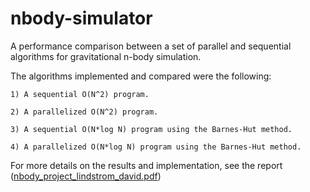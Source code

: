 # nbody-simulator
A performance comparison between a set of parallel and sequential algorithms for gravitational n-body simulation.

The algorithms implemented and compared were the following:

    1) A sequential O(N^2) program.

    2) A parallelized O(N^2) program.

    3) A sequential O(N*log N) program using the Barnes-Hut method.

    4) A parallelized O(N*log N) program using the Barnes-Hut method.

For more details on the results and implementation, see the report (<a href="https://github.com/BoghaFisch/nbody-simulator/blob/master/nbody_project_lindstrom_david.pdf" target="_blank">nbody_project_lindstrom_david.pdf</a>)
